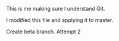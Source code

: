This is me making sure I understand Git.

I modified this file and applying it to master.

Create beta branch. Attempt 2
